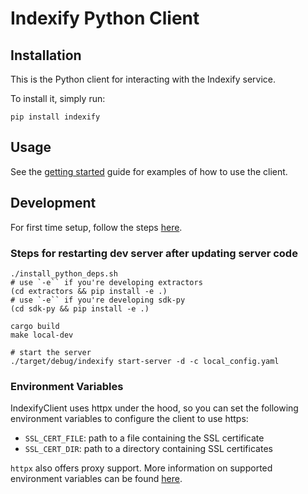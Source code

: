 # Indexify Python Client

## Installation

This is the Python client for interacting with the Indexify service.

To install it, simply run:

```shell
pip install indexify
```

## Usage

See the [getting started](https://getindexify.com/getting_started/) guide for examples of how to use the client.

## Development

For first time setup, follow the steps [here](https://getindexify.com/develop/).

### Steps for restarting dev server after updating server code

```shell
./install_python_deps.sh
# use `-e`` if you're developing extractors
(cd extractors && pip install -e .)
# use `-e`` if you're developing sdk-py
(cd sdk-py && pip install -e .)

cargo build
make local-dev

# start the server
./target/debug/indexify start-server -d -c local_config.yaml
```

### Environment Variables

IndexifyClient uses httpx under the hood, so you can set the following environment variables to configure the client to use https:

- `SSL_CERT_FILE`: path to a file containing the SSL certificate
- `SSL_CERT_DIR`: path to a directory containing SSL certificates

`httpx` also offers proxy support. More information on supported environment variables can be found [here](https://www.python-httpx.org/environment_variables/).
